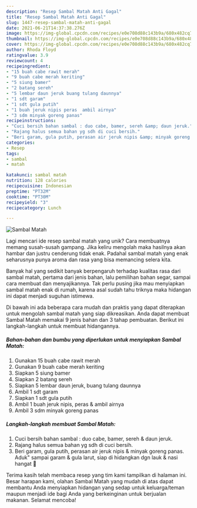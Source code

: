 ```yaml
---
description: "Resep Sambal Matah Anti Gagal"
title: "Resep Sambal Matah Anti Gagal"
slug: 1447-resep-sambal-matah-anti-gagal
date: 2021-06-21T14:37:38.276Z
image: https://img-global.cpcdn.com/recipes/e0e708d88c143b9a/680x482cq70/sambal-matah-foto-resep-utama.jpg
thumbnail: https://img-global.cpcdn.com/recipes/e0e708d88c143b9a/680x482cq70/sambal-matah-foto-resep-utama.jpg
cover: https://img-global.cpcdn.com/recipes/e0e708d88c143b9a/680x482cq70/sambal-matah-foto-resep-utama.jpg
author: Rhoda Floyd
ratingvalue: 3.9
reviewcount: 4
recipeingredient:
- "15 buah cabe rawit merah"
- "9 buah cabe merah keriting"
- "5 siung bamer"
- "2 batang sereh"
- "5 lembar daun jeruk buang tulang daunnya"
- "1 sdt garam"
- "1 sdt gula putih"
- "1 buah jeruk nipis peras  ambil airnya"
- "3 sdm minyak goreng panas"
recipeinstructions:
- "Cuci bersih bahan sambal : duo cabe, bamer, sereh &amp; daun jeruk."
- "Rajang halus semua bahan yg sdh di cuci bersih."
- "Beri garam, gula putih, perasan air jeruk nipis &amp; minyak goreng panas. Aduk&#34; sampai garam &amp; gula larut, siap di hidangkan dgn lauk &amp; nasi hangat 🤤"
categories:
- Resep
tags:
- sambal
- matah

katakunci: sambal matah 
nutrition: 128 calories
recipecuisine: Indonesian
preptime: "PT32M"
cooktime: "PT30M"
recipeyield: "3"
recipecategory: Lunch

---
```



![Sambal Matah](https://img-global.cpcdn.com/recipes/e0e708d88c143b9a/680x482cq70/sambal-matah-foto-resep-utama.jpg)

Lagi mencari ide resep sambal matah yang unik? Cara membuatnya memang susah-susah gampang. Jika keliru mengolah maka hasilnya akan hambar dan justru cenderung tidak enak. Padahal sambal matah yang enak seharusnya punya aroma dan rasa yang bisa memancing selera kita.

Banyak hal yang sedikit banyak berpengaruh terhadap kualitas rasa dari sambal matah, pertama dari jenis bahan, lalu pemilihan bahan segar, sampai cara membuat dan menyajikannya. Tak perlu pusing jika mau menyiapkan sambal matah enak di rumah, karena asal sudah tahu triknya maka hidangan ini dapat menjadi suguhan istimewa.




Di bawah ini ada beberapa cara mudah dan praktis yang dapat diterapkan untuk mengolah sambal matah yang siap dikreasikan. Anda dapat membuat Sambal Matah memakai 9 jenis bahan dan 3 tahap pembuatan. Berikut ini langkah-langkah untuk membuat hidangannya.

<!--inarticleads1-->

##### Bahan-bahan dan bumbu yang diperlukan untuk menyiapkan Sambal Matah:

1. Gunakan 15 buah cabe rawit merah
1. Gunakan 9 buah cabe merah keriting
1. Siapkan 5 siung bamer
1. Siapkan 2 batang sereh
1. Siapkan 5 lembar daun jeruk, buang tulang daunnya
1. Ambil 1 sdt garam
1. Siapkan 1 sdt gula putih
1. Ambil 1 buah jeruk nipis, peras &amp; ambil airnya
1. Ambil 3 sdm minyak goreng panas




<!--inarticleads2-->

##### Langkah-langkah membuat Sambal Matah:

1. Cuci bersih bahan sambal : duo cabe, bamer, sereh &amp; daun jeruk.
1. Rajang halus semua bahan yg sdh di cuci bersih.
1. Beri garam, gula putih, perasan air jeruk nipis &amp; minyak goreng panas. Aduk&#34; sampai garam &amp; gula larut, siap di hidangkan dgn lauk &amp; nasi hangat 🤤




Terima kasih telah membaca resep yang tim kami tampilkan di halaman ini. Besar harapan kami, olahan Sambal Matah yang mudah di atas dapat membantu Anda menyiapkan hidangan yang sedap untuk keluarga/teman maupun menjadi ide bagi Anda yang berkeinginan untuk berjualan makanan. Selamat mencoba!

